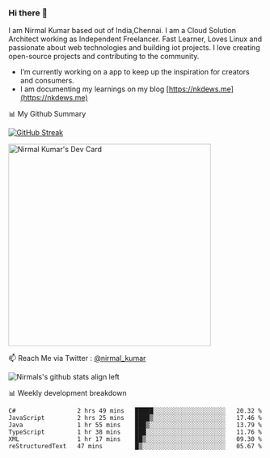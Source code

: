 ### Hi there 👋

 I am Nirmal Kumar based out of India,Chennai. I am a Cloud Solution Architect working as Independent Freelancer. Fast Learner, Loves Linux and passionate about web technologies and building iot projects. I love creating open-source projects and contributing to the community.

- I’m currently working on a app to keep up the inspiration for creators and consumers.
- I am documenting my learnings on my blog [https://nkdews.me](https://nkdews.me)


📊 My Github Summary

[![GitHub Streak](https://github-readme-streak-stats.herokuapp.com?user=nk-gears&theme=dark&hide_border=true&date_format=M%20j%5B%2C%20Y%5D)](https://git.io/streak-stats)

<a href="https://app.daily.dev/nirmal_kumar"><img src="https://api.daily.dev/devcards/a16cfcf02d384b16b41de71ce4d1d811.png?r=8ve" width="400" alt="Nirmal Kumar's Dev Card"/></a>

📫 Reach Me via  Twitter : [@nirmal_kumar](https://twitter.com/nirmal_kumar)

![Nirmals's github stats align left](https://github-readme-stats.vercel.app/api?username=nk-gears&show_icons=true)


📊 Weekly development breakdown

<!--START_SECTION:waka-->

```text
C#                 2 hrs 49 mins   █████░░░░░░░░░░░░░░░░░░░░   20.32 %
JavaScript         2 hrs 25 mins   ████▒░░░░░░░░░░░░░░░░░░░░   17.46 %
Java               1 hr 55 mins    ███▒░░░░░░░░░░░░░░░░░░░░░   13.79 %
TypeScript         1 hr 38 mins    ███░░░░░░░░░░░░░░░░░░░░░░   11.76 %
XML                1 hr 17 mins    ██▒░░░░░░░░░░░░░░░░░░░░░░   09.30 %
reStructuredText   47 mins         █▒░░░░░░░░░░░░░░░░░░░░░░░   05.67 %
```

<!--END_SECTION:waka-->


